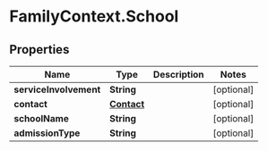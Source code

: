 # FamilyContext.School

## Properties
Name | Type | Description | Notes
------------ | ------------- | ------------- | -------------
**serviceInvolvement** | **String** |  | [optional] 
**contact** | [**Contact**](Contact.md) |  | [optional] 
**schoolName** | **String** |  | [optional] 
**admissionType** | **String** |  | [optional] 
